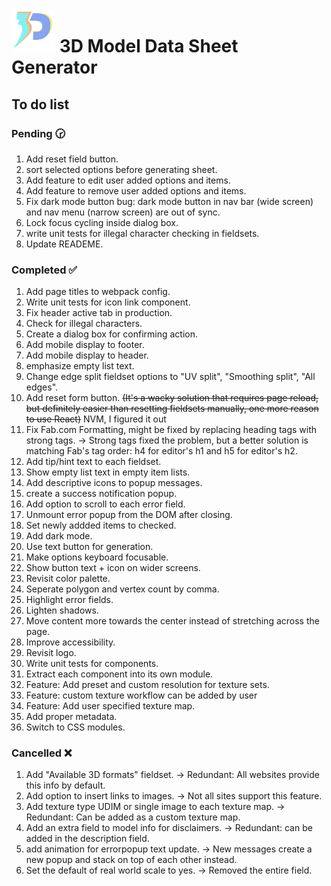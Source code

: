 # <img src="./src/assets/logo/logo.svg" width="70px"> 3D Model Data Sheet Generator

## To do list

### Pending 🕝

1. Add reset field button.
1. sort selected options before generating sheet.
1. Add feature to edit user added options and items.
1. Add feature to remove user added options and items.
1. Fix dark mode button bug: dark mode button in nav bar (wide screen) and nav menu (narrow screen) are out of sync.
1. Lock focus cycling inside dialog box.
1. write unit tests for illegal character checking in fieldsets.
1. Update READEME.

### Completed ✅

1. Add page titles to webpack config.
1. Write unit tests for icon link component.
1. Fix header active tab in production.
1. Check for illegal characters.
1. Create a dialog box for confirming action.
1. Add mobile display to footer.
1. Add mobile display to header.
1. emphasize empty list text.
1. Change edge split fieldset options to "UV split", "Smoothing split", "All edges".
1. Add reset form button. ~~(It's a wacky solution that requires page reload, but definitely easier than resetting fieldsets manually, one more reason to use React)~~ NVM, I figured it out
1. Fix Fab.com Formatting, might be fixed by replacing heading tags with strong tags. -> Strong tags fixed the problem, but a better solution is matching Fab's tag order: h4 for editor's h1 and h5 for editor's h2.
1. Add tip/hint text to each fieldset.
1. Show empty list text in empty item lists.
1. Add descriptive icons to popup messages.
1. create a success notification popup.
1. Add option to scroll to each error field.
1. Unmount error popup from the DOM after closing.
1. Set newly addded items to checked.
1. Add dark mode.
1. Use text button for generation.
1. Make options keyboard focusable.
1. Show button text + icon on wider screens.
1. Revisit color palette.
1. Seperate polygon and vertex count by comma.
1. Highlight error fields.
1. Lighten shadows.
1. Move content more towards the center instead of stretching across the page.
1. Improve accessibility.
1. Revisit logo.
1. Write unit tests for components.
1. Extract each component into its own module.
1. Feature: Add preset and custom resolution for texture sets.
1. Feature: custom texture workflow can be added by user
1. Feature: Add user specified texture map.
1. Add proper metadata.
1. Switch to CSS modules.

### Cancelled ❌

1. Add "Available 3D formats" fieldset. -> Redundant: All websites provide this info by default.
1. Add option to insert links to images. -> Not all sites support this feature.
1. Add texture type UDIM or single image to each texture map. -> Redundant: Can be added as a custom texture map.
1. Add an extra field to model info for disclaimers. -> Redundant: can be added in the description field.
1. add animation for errorpopup text update. -> New messages create a new popup and stack on top of each other instead.
1. Set the default of real world scale to yes. -> Removed the entire field.